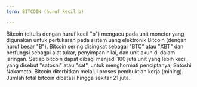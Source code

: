 ```yaml
---
term: BITCOIN (huruf kecil b)

---
```

Bitcoin (ditulis dengan huruf kecil "b") mengacu pada unit moneter yang digunakan untuk pertukaran pada sistem uang elektronik Bitcoin (dengan huruf besar "B"). Bitcoin sering disingkat sebagai "BTC" atau "XBT" dan berfungsi sebagai alat tukar, penyimpan nilai, dan unit akun di dalam jaringan. Setiap bitcoin dapat dibagi menjadi 100 juta unit yang lebih kecil, yang disebut "satoshi" atau "sat", untuk menghormati penciptanya, Satoshi Nakamoto. Bitcoin diterbitkan melalui proses pembuktian kerja (mining). Jumlah total bitcoin dibatasi hingga sekitar 21 juta.